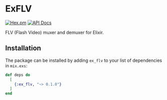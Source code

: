 # ExFLV

[![Hex.pm](https://img.shields.io/hexpm/v/ex_flv.svg)](https://hex.pm/packages/ex_flv)
[![API Docs](https://img.shields.io/badge/api-docs-yellow.svg?style=flat)](https://hexdocs.pm/ex_flv)

FLV (Flash Video) muxer and demuxer for Elixir.

## Installation

The package can be installed by adding `ex_flv` to your list of dependencies in `mix.exs`:

```elixir
def deps do
  [
    {:ex_flv, "~> 0.1.0"}
  ]
end
```
